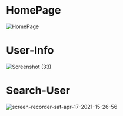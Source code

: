 # HomePage

![HomePage](https://user-images.githubusercontent.com/61549396/115108222-d902a880-9f8c-11eb-8028-ce14bbad1280.png)

# User-Info

![Screenshot (33)](https://user-images.githubusercontent.com/61549396/115108990-fafe2a00-9f90-11eb-849d-7e4871e4d9d8.png)


# Search-User

![screen-recorder-sat-apr-17-2021-15-26-56](https://user-images.githubusercontent.com/61549396/115109158-c343b200-9f91-11eb-8e56-0d26e0c1ecd8.gif)

